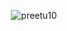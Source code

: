 <p align="center"><img align="center" src="https://www.freepik.com/free-photo/html-css-collage-concept_36295536.htm#query=web%20developer&position=35&from_view=keyword&track=ais_user&uuid=bd1034b5-d07c-4294-a16d-a8f905104566" alt="preetu10" /> </p>

<!--
**preetu10/preetu10** is a ✨ _special_ ✨ repository because its `README.md` (this file) appears on your GitHub profile.

Here are some ideas to get you started:

- 🔭 I’m currently working on ...
- 🌱 I’m currently learning ...
- 👯 I’m looking to collaborate on ...
- 🤔 I’m looking for help with ...
- 💬 Ask me about ...
- 📫 How to reach me: ...
- 😄 Pronouns: ...
- ⚡ Fun fact: ...
-->
